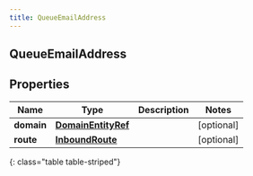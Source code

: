 ```yaml
---
title: QueueEmailAddress
---
```


## QueueEmailAddress

## Properties

| Name       | Type                                                           | Description | Notes      |
| ---------- | -------------------------------------------------------------- | ----------- | ---------- |
| **domain** | <!----><!---->[**DomainEntityRef**](DomainEntityRef.md)<!----> |             | [optional] |
| **route**  | <!----><!---->[**InboundRoute**](InboundRoute.md)<!---->       |             | [optional] |

{: class="table table-striped"}
